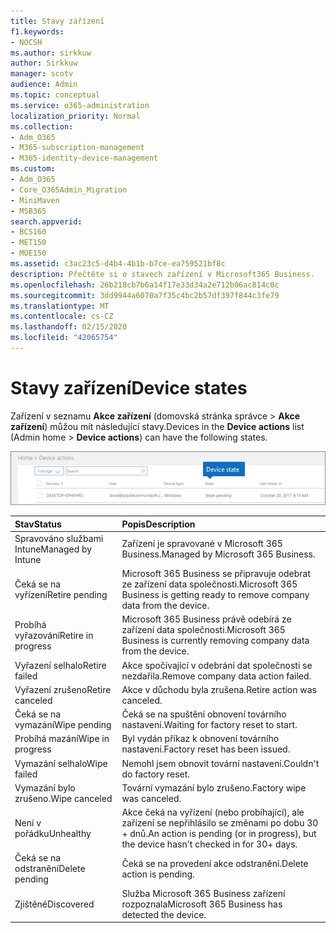 ```yaml
---
title: Stavy zařízení
f1.keywords:
- NOCSH
ms.author: sirkkuw
author: Sirkkuw
manager: scotv
audience: Admin
ms.topic: conceptual
ms.service: o365-administration
localization_priority: Normal
ms.collection:
- Adm_O365
- M365-subscription-management
- M365-identity-device-management
ms.custom:
- Adm_O365
- Core_O365Admin_Migration
- MiniMaven
- MSB365
search.appverid:
- BCS160
- MET150
- MOE150
ms.assetid: c3ac23c5-d4b4-4b1b-b7ce-ea759521bf8c
description: Přečtěte si o stavech zařízení v Microsoft365 Business.
ms.openlocfilehash: 26b218cb7b6a14f17e33d34a2e712b06ac814c0c
ms.sourcegitcommit: 3dd9944a6070a7f35c4bc2b57df397f844c3fe79
ms.translationtype: MT
ms.contentlocale: cs-CZ
ms.lasthandoff: 02/15/2020
ms.locfileid: "42065754"
---
```

# <a name="device-states"></a><span data-ttu-id="629ed-103">Stavy zařízení</span><span class="sxs-lookup"><span data-stu-id="629ed-103">Device states</span></span>

<span data-ttu-id="629ed-104">Zařízení v seznamu **Akce zařízení** (domovská stránka správce \> **Akce zařízení**) můžou mít následující stavy.</span><span class="sxs-lookup"><span data-stu-id="629ed-104">Devices in the **Device actions** list (Admin home \> **Device actions**) can have the following states.</span></span>
  
![In the Device actions list, you can see the Devices states.](../media/a621c47e-45d9-4e1a-beb9-c03254d40c1d.png)
  
|<span data-ttu-id="629ed-106">**Stav**</span><span class="sxs-lookup"><span data-stu-id="629ed-106">**Status**</span></span>|<span data-ttu-id="629ed-107">**Popis**</span><span class="sxs-lookup"><span data-stu-id="629ed-107">**Description**</span></span>|
|:-----|:-----|
|<span data-ttu-id="629ed-108">Spravováno službami Intune</span><span class="sxs-lookup"><span data-stu-id="629ed-108">Managed by Intune</span></span>  <br/> |<span data-ttu-id="629ed-109">Zařízení je spravované v Microsoft 365 Business.</span><span class="sxs-lookup"><span data-stu-id="629ed-109">Managed by Microsoft 365 Business.</span></span>  <br/> |
|<span data-ttu-id="629ed-110">Čeká se na vyřízení</span><span class="sxs-lookup"><span data-stu-id="629ed-110">Retire pending</span></span>  <br/> |<span data-ttu-id="629ed-111">Microsoft 365 Business se připravuje odebrat ze zařízení data společnosti.</span><span class="sxs-lookup"><span data-stu-id="629ed-111">Microsoft 365 Business is getting ready to remove company data from the device.</span></span>  <br/> |
|<span data-ttu-id="629ed-112">Probíhá vyřazování</span><span class="sxs-lookup"><span data-stu-id="629ed-112">Retire in progress</span></span>  <br/> |<span data-ttu-id="629ed-113">Microsoft 365 Business právě odebírá ze zařízení data společnosti.</span><span class="sxs-lookup"><span data-stu-id="629ed-113">Microsoft 365 Business is currently removing company data from the device.</span></span>  <br/> |
|<span data-ttu-id="629ed-114">Vyřazení selhalo</span><span class="sxs-lookup"><span data-stu-id="629ed-114">Retire failed</span></span>  <br/> | <span data-ttu-id="629ed-115">Akce spočívající v odebrání dat společnosti se nezdařila.</span><span class="sxs-lookup"><span data-stu-id="629ed-115">Remove company data action failed.</span></span>  <br/> |
|<span data-ttu-id="629ed-116">Vyřazení zrušeno</span><span class="sxs-lookup"><span data-stu-id="629ed-116">Retire canceled</span></span>  <br/> |<span data-ttu-id="629ed-117">Akce v důchodu byla zrušena.</span><span class="sxs-lookup"><span data-stu-id="629ed-117">Retire action was canceled.</span></span>  <br/> |
|<span data-ttu-id="629ed-118">Čeká se na vymazání</span><span class="sxs-lookup"><span data-stu-id="629ed-118">Wipe pending</span></span>  <br/> |<span data-ttu-id="629ed-119">Čeká se na spuštění obnovení továrního nastavení.</span><span class="sxs-lookup"><span data-stu-id="629ed-119">Waiting for factory reset to start.</span></span>  <br/> |
|<span data-ttu-id="629ed-120">Probíhá mazání</span><span class="sxs-lookup"><span data-stu-id="629ed-120">Wipe in progress</span></span>  <br/> |<span data-ttu-id="629ed-121">Byl vydán příkaz k obnovení továrního nastavení.</span><span class="sxs-lookup"><span data-stu-id="629ed-121">Factory reset has been issued.</span></span>  <br/> |
|<span data-ttu-id="629ed-122">Vymazání selhalo</span><span class="sxs-lookup"><span data-stu-id="629ed-122">Wipe failed</span></span>  <br/> |<span data-ttu-id="629ed-123">Nemohl jsem obnovit tovární nastavení.</span><span class="sxs-lookup"><span data-stu-id="629ed-123">Couldn't do factory reset.</span></span>  <br/> |
|<span data-ttu-id="629ed-124">Vymazání bylo zrušeno.</span><span class="sxs-lookup"><span data-stu-id="629ed-124">Wipe canceled</span></span>  <br/> |<span data-ttu-id="629ed-125">Tovární vymazání bylo zrušeno.</span><span class="sxs-lookup"><span data-stu-id="629ed-125">Factory wipe was canceled.</span></span>  <br/> |
|<span data-ttu-id="629ed-126">Není v pořádku</span><span class="sxs-lookup"><span data-stu-id="629ed-126">Unhealthy</span></span>  <br/> |<span data-ttu-id="629ed-127">Akce čeká na vyřízení (nebo probíhající), ale zařízení se nepřihlásilo se změnami po dobu 30 + dnů.</span><span class="sxs-lookup"><span data-stu-id="629ed-127">An action is pending (or in progress), but the device hasn't checked in for 30+ days.</span></span>  <br/> |
|<span data-ttu-id="629ed-128">Čeká se na odstranění</span><span class="sxs-lookup"><span data-stu-id="629ed-128">Delete pending</span></span>  <br/> |<span data-ttu-id="629ed-129">Čeká se na provedení akce odstranění.</span><span class="sxs-lookup"><span data-stu-id="629ed-129">Delete action is pending.</span></span>  <br/> |
|<span data-ttu-id="629ed-130">Zjištěné</span><span class="sxs-lookup"><span data-stu-id="629ed-130">Discovered</span></span>  <br/> |<span data-ttu-id="629ed-131">Služba Microsoft 365 Business zařízení rozpoznala</span><span class="sxs-lookup"><span data-stu-id="629ed-131">Microsoft 365 Business has detected the device.</span></span>  <br/> |
   

